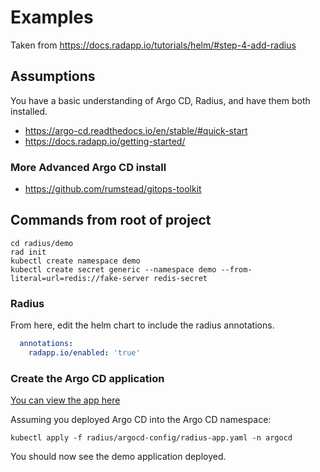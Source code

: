 # Examples
Taken from https://docs.radapp.io/tutorials/helm/#step-4-add-radius
## Assumptions
You have a basic understanding of Argo CD, Radius, and have them both installed. 
- https://argo-cd.readthedocs.io/en/stable/#quick-start
- https://docs.radapp.io/getting-started/

### More Advanced Argo CD install
- https://github.com/rumstead/gitops-toolkit

## Commands from root of project
```shell
cd radius/demo
rad init 
kubectl create namespace demo
kubectl create secret generic --namespace demo --from-literal=url=redis://fake-server redis-secret
```
### Radius
From here, edit the helm chart to include the radius annotations.
```yaml
  annotations:
    radapp.io/enabled: 'true'
```
### Create the Argo CD application
[You can view the app here](./argocd-config/radius-app.yaml)

Assuming you deployed Argo CD into the Argo CD namespace: 
```shell
kubectl apply -f radius/argocd-config/radius-app.yaml -n argocd
```

You should now see the demo application deployed. 
